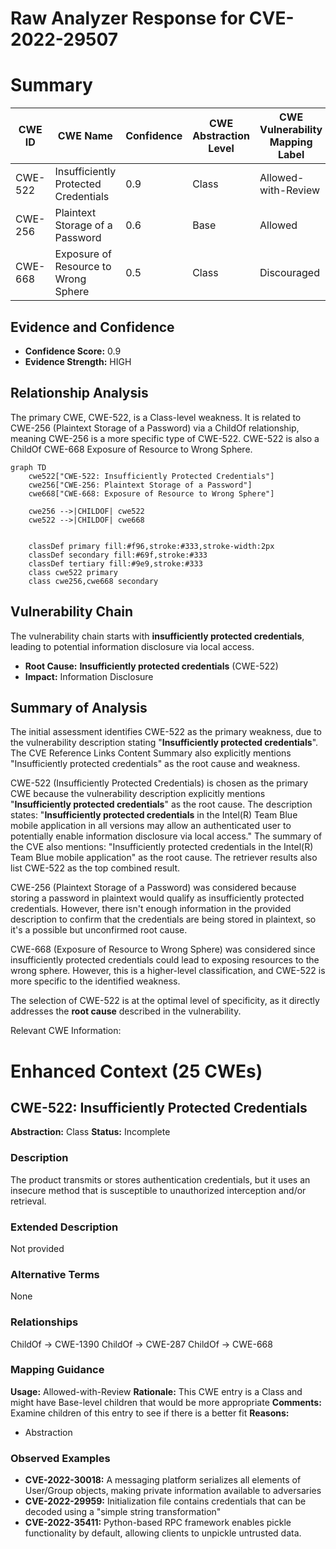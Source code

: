 # Raw Analyzer Response for CVE-2022-29507

# Summary
| CWE ID | CWE Name | Confidence | CWE Abstraction Level | CWE Vulnerability Mapping Label | CWE-Vulnerability Mapping Notes |
|---|---|---|---|---|---|
| CWE-522 | Insufficiently Protected Credentials | 0.9 | Class | Allowed-with-Review | Primary CWE |
| CWE-256 | Plaintext Storage of a Password | 0.6 | Base | Allowed | Secondary Candidate |
| CWE-668 | Exposure of Resource to Wrong Sphere | 0.5 | Class | Discouraged | Secondary Candidate |

## Evidence and Confidence

*   **Confidence Score:** 0.9
*   **Evidence Strength:** HIGH

## Relationship Analysis
The primary CWE, CWE-522, is a Class-level weakness. It is related to CWE-256 (Plaintext Storage of a Password) via a ChildOf relationship, meaning CWE-256 is a more specific type of CWE-522. CWE-522 is also a ChildOf CWE-668 Exposure of Resource to Wrong Sphere.

```mermaid
graph TD
    cwe522["CWE-522: Insufficiently Protected Credentials"]
    cwe256["CWE-256: Plaintext Storage of a Password"]
    cwe668["CWE-668: Exposure of Resource to Wrong Sphere"]

    cwe256 -->|CHILDOF| cwe522
    cwe522 -->|CHILDOF| cwe668
    

    classDef primary fill:#f96,stroke:#333,stroke-width:2px
    classDef secondary fill:#69f,stroke:#333
    classDef tertiary fill:#9e9,stroke:#333
    class cwe522 primary
    class cwe256,cwe668 secondary
```

## Vulnerability Chain
The vulnerability chain starts with **insufficiently protected credentials**, leading to potential information disclosure via local access.
  - **Root Cause:** **Insufficiently protected credentials** (CWE-522)
  - **Impact:** Information Disclosure

## Summary of Analysis
The initial assessment identifies CWE-522 as the primary weakness, due to the vulnerability description stating "**Insufficiently protected credentials**". The CVE Reference Links Content Summary also explicitly mentions "Insufficiently protected credentials" as the root cause and weakness.

CWE-522 (Insufficiently Protected Credentials) is chosen as the primary CWE because the vulnerability description explicitly mentions "**Insufficiently protected credentials**" as the root cause. The description states: "**Insufficiently protected credentials** in the Intel(R) Team Blue mobile application in all versions may allow an authenticated user to potentially enable information disclosure via local access."
The summary of the CVE also mentions: "Insufficiently protected credentials in the Intel(R) Team Blue mobile application" as the root cause. The retriever results also list CWE-522 as the top combined result.

CWE-256 (Plaintext Storage of a Password) was considered because storing a password in plaintext would qualify as insufficiently protected credentials. However, there isn't enough information in the provided description to confirm that the credentials are being stored in plaintext, so it's a possible but unconfirmed root cause.

CWE-668 (Exposure of Resource to Wrong Sphere) was considered since insufficiently protected credentials could lead to exposing resources to the wrong sphere. However, this is a higher-level classification, and CWE-522 is more specific to the identified weakness.

The selection of CWE-522 is at the optimal level of specificity, as it directly addresses the **root cause** described in the vulnerability.

Relevant CWE Information:

# Enhanced Context (25 CWEs)

## CWE-522: Insufficiently Protected Credentials
**Abstraction:** Class
**Status:** Incomplete

### Description
The product transmits or stores authentication credentials, but it uses an insecure method that is susceptible to unauthorized interception and/or retrieval.

### Extended Description
Not provided

### Alternative Terms
None

### Relationships
ChildOf -> CWE-1390
ChildOf -> CWE-287
ChildOf -> CWE-668

### Mapping Guidance
**Usage:** Allowed-with-Review
**Rationale:** This CWE entry is a Class and might have Base-level children that would be more appropriate
**Comments:** Examine children of this entry to see if there is a better fit
**Reasons:**
- Abstraction

### Observed Examples
- **CVE-2022-30018:** A messaging platform serializes all elements of User/Group objects, making private information available to adversaries
- **CVE-2022-29959:** Initialization file contains credentials that can be decoded using a "simple string transformation"
- **CVE-2022-35411:** Python-based RPC framework enables pickle functionality by default, allowing clients to unpickle untrusted data.